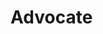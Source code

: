 # Advocate

<!-- Lo que se espera de esta sección:
Una invitación a ser supporter activo del nuestros sistemas de diseño -->